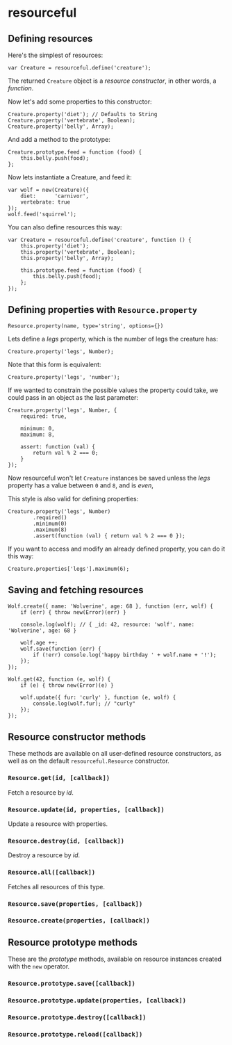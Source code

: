# resourceful



Defining resources
------------------

Here's the simplest of resources:

    var Creature = resourceful.define('creature');

The returned `Creature` object is a *resource constructor*, in other words, a *function*.

Now let's add some properties to this constructor:

    Creature.property('diet'); // Defaults to String
    Creature.property('vertebrate', Boolean);
    Creature.property('belly', Array);

And add a method to the prototype:

    Creature.prototype.feed = function (food) {
        this.belly.push(food);
    };

Now lets instantiate a Creature, and feed it:

    var wolf = new(Creature)({
        diet:      'carnivor',
        vertebrate: true
    });
    wolf.feed('squirrel');

You can also define resources this way:

    var Creature = resourceful.define('creature', function () {
        this.property('diet');
        this.property('vertebrate', Boolean);
        this.property('belly', Array);
    
        this.prototype.feed = function (food) {
            this.belly.push(food);
        };
    });

Defining properties with `Resource.property`
--------------------------------------------

`Resource.property(name, type='string', options={})`

Lets define a *legs* property, which is the number of legs the creature has:

    Creature.property('legs', Number);

Note that this form is equivalent:

    Creature.property('legs', 'number');

If we wanted to constrain the possible values the property could take,
we could pass in an object as the last parameter:

    Creature.property('legs', Number, {
        required: true,

        minimum: 0,
        maximum: 8,

        assert: function (val) {
            return val % 2 === 0;
        }
    });

Now resourceful won't let `Creature` instances be saved unless the *legs* property
has a value between `0` and `8`, and is *even*,

This style is also valid for defining properties:

    Creature.property('legs', Number)
            .required()
            .minimum(0)
            .maximum(8)
            .assert(function (val) { return val % 2 === 0 });

If you want to access and modify an already defined property, you can do it this way:

    Creature.properties['legs'].maximum(6);

Saving and fetching resources
-----------------------------

    Wolf.create({ name: 'Wolverine', age: 68 }, function (err, wolf) {
        if (err) { throw new(Error)(err) }

        console.log(wolf); // { _id: 42, resource: 'wolf', name: 'Wolverine', age: 68 }

        wolf.age ++;
        wolf.save(function (err) {
            if (!err) console.log('happy birthday ' + wolf.name + '!');
        });
    });

    Wolf.get(42, function (e, wolf) {
        if (e) { throw new(Error)(e) }

        wolf.update({ fur: 'curly' }, function (e, wolf) {
            console.log(wolf.fur); // "curly"
        });
    });

Resource constructor methods
----------------------------

These methods are available on all user-defined resource constructors,
as well as on the default `resourceful.Resource` constructor.

### `Resource.get(id, [callback])`

Fetch a resource by *id*.

### `Resource.update(id, properties, [callback])`

Update a resource with properties.

### `Resource.destroy(id, [callback])`

Destroy a resource by *id*.

### `Resource.all([callback])`

Fetches all resources of this type.

### `Resource.save(properties, [callback])`
### `Resource.create(properties, [callback])`

Resource prototype methods
--------------------------

These are the *prototype* methods, available on resource instances
created with the `new` operator.

### `Resource.prototype.save([callback])`
### `Resource.prototype.update(properties, [callback])`
### `Resource.prototype.destroy([callback])`
### `Resource.prototype.reload([callback])`
